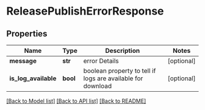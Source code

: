 # ReleasePublishErrorResponse

## Properties
Name | Type | Description | Notes
------------ | ------------- | ------------- | -------------
**message** | **str** | error Details | [optional] 
**is_log_available** | **bool** | boolean property to tell if logs are available for download | [optional] 

[[Back to Model list]](../README.md#documentation-for-models) [[Back to API list]](../README.md#documentation-for-api-endpoints) [[Back to README]](../README.md)

